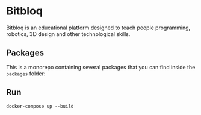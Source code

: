 # Bitbloq

Bitbloq is an educational platform designed to teach people programming, robotics, 3D design and other technological skills.

## Packages

This is a monorepo containing several packages that you can find inside the `packages` folder:


## Run

`docker-compose up --build`

